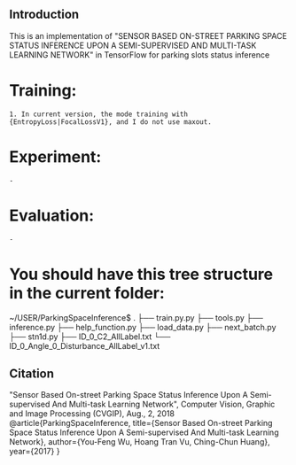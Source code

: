 ## Introduction
  This is an implementation of "SENSOR BASED ON-STREET PARKING SPACE STATUS INFERENCE UPON A SEMI-SUPERVISED AND MULTI-TASK LEARNING NETWORK" in TensorFlow for parking slots status inference

# Training:
	1. In current version, the mode training with {EntropyLoss|FocalLossV1}, and I do not use maxout.

# Experiment:
    -

# Evaluation:
	-

# You should have this tree structure in the current folder:

~/USER/ParkingSpaceInference$
.
├── train.py.py
├── tools.py
├── inference.py
├── help_function.py
├── load_data.py
├── next_batch.py
├── stn1d.py
├── ID_0_C2_AllLabel.txt
└── ID_0_Angle_0_Disturbance_AllLabel_v1.txt



## Citation
"Sensor Based On-street Parking Space Status Inference Upon A Semi-supervised And Multi-task Learning Network", Computer Vision, Graphic and Image Processing (CVGIP), Aug., 2, 2018
    @article{ParkingSpaceInference,
        title={Sensor Based On-street Parking Space Status Inference Upon A Semi-supervised And Multi-task Learning Network},
        author={You-Feng Wu, Hoang Tran Vu, Ching-Chun Huang},
        year={2017}
    }
